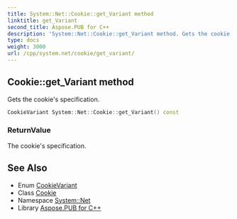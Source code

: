 ```yaml
---
title: System::Net::Cookie::get_Variant method
linktitle: get_Variant
second_title: Aspose.PUB for C++
description: 'System::Net::Cookie::get_Variant method. Gets the cookie''s specification in C++.'
type: docs
weight: 3000
url: /cpp/system.net/cookie/get_variant/
---
```

## Cookie::get_Variant method


Gets the cookie's specification.

```cpp
CookieVariant System::Net::Cookie::get_Variant() const
```


### ReturnValue

The cookie's specification.

## See Also

* Enum [CookieVariant](../../cookievariant/)
* Class [Cookie](../)
* Namespace [System::Net](../../)
* Library [Aspose.PUB for C++](../../../)
